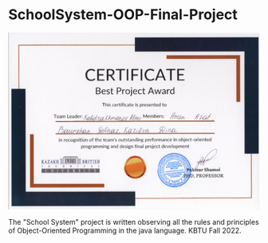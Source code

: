 # SchoolSystem-OOP-Final-Project

<img src="https://github.com/azikkw/SchoolSystem-OOP-Final-Project/blob/main/OOP-Best-Project-Winners.png">

The "School System" project is written observing all the rules and principles of Object-Oriented Programming in the java language. KBTU Fall 2022.
